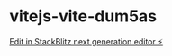 # vitejs-vite-dum5as

[Edit in StackBlitz next generation editor ⚡️](https://stackblitz.com/~/github.com/utsab007/vitejs-vite-dum5as)